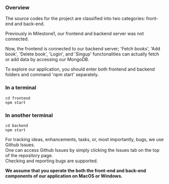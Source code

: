 ### Overview

The source codes for the project are classified into two categories: front-end and back-end.  

Previously in Milestone1, our frontend and backend server was not connected.

Now, the frontend is connected to our backend server; 'Fetch books', 'Add book', 'Delete book', 'Login', and 'Singup' functonalities can actually fetch or add data by accessing our MongoDB.

To explore our application, you should enter both frontend and backend folders and command 'npm start' separately.


### In a terminal
```
cd frontend
npm start
```

### In another terminal
```
cd backend
npm start
```




For tracking ideas, enhancements, tasks, or, most importantly, bugs, we use Github Issues.  
One can access Github Issues by simply clicking the Issues tab on the top of the repository page.  
Checking and reporting bugs are supported.

**We assume that you operate the both the front-end and back-end components of our application on MacOS or Windows.**
